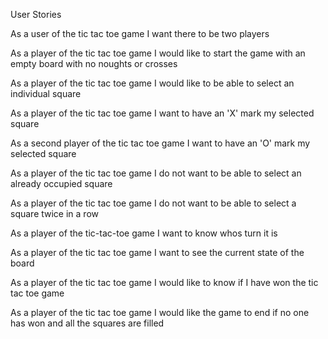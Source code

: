 User Stories

As a user of the tic tac toe game
I want there to be two players

As a player of the tic tac toe game
I would like to start the game with an empty board with no noughts or crosses

As a player of the tic tac toe game
I would like to be able to select an individual square

As a player of the tic tac toe game
I want to have an 'X' mark my selected square

As a second player of the tic tac toe game
I want to have an 'O' mark my selected square

As a player of the tic tac toe game
I do not want to be able to select an already occupied square

As a player of the tic tac toe game
I do not want to be able to select a square twice in a row

As a player of the tic-tac-toe game
I want to know whos turn it is

As a player of the tic tac toe game
I want to see the current state of the board

As a player of the tic tac toe game
I would like to know if I have won the tic tac toe game

As a player of the tic tac toe game
I would like the game to end if no one has won and all the squares are filled
